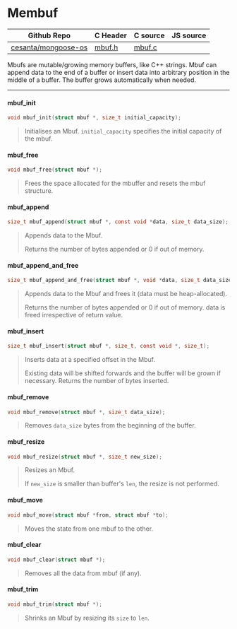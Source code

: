 # Membuf
| Github Repo | C Header | C source  | JS source |
| ----------- | -------- | --------  | ----------------- |
| [cesanta/mongoose-os](https://github.com/cesanta/mongoose-os) | [mbuf.h](https://github.com/cesanta/mongoose-os/tree/master/include/mbuf.h) | [mbuf.c](https://github.com/cesanta/mongoose-os/tree/master/src/mbuf.c)  | &nbsp;         |


Mbufs are mutable/growing memory buffers, like C++ strings.
Mbuf can append data to the end of a buffer or insert data into arbitrary
position in the middle of a buffer. The buffer grows automatically when
needed.
 

 ----- 
#### mbuf_init

```c
void mbuf_init(struct mbuf *, size_t initial_capacity);
```
> 
> Initialises an Mbuf.
> `initial_capacity` specifies the initial capacity of the mbuf.
>  
#### mbuf_free

```c
void mbuf_free(struct mbuf *);
```
>  Frees the space allocated for the mbuffer and resets the mbuf structure. 
#### mbuf_append

```c
size_t mbuf_append(struct mbuf *, const void *data, size_t data_size);
```
> 
> Appends data to the Mbuf.
> 
> Returns the number of bytes appended or 0 if out of memory.
>  
#### mbuf_append_and_free

```c
size_t mbuf_append_and_free(struct mbuf *, void *data, size_t data_size);
```
> 
> Appends data to the Mbuf and frees it (data must be heap-allocated).
> 
> Returns the number of bytes appended or 0 if out of memory.
> data is freed irrespective of return value.
>  
#### mbuf_insert

```c
size_t mbuf_insert(struct mbuf *, size_t, const void *, size_t);
```
> 
> Inserts data at a specified offset in the Mbuf.
> 
> Existing data will be shifted forwards and the buffer will
> be grown if necessary.
> Returns the number of bytes inserted.
>  
#### mbuf_remove

```c
void mbuf_remove(struct mbuf *, size_t data_size);
```
>  Removes `data_size` bytes from the beginning of the buffer. 
#### mbuf_resize

```c
void mbuf_resize(struct mbuf *, size_t new_size);
```
> 
> Resizes an Mbuf.
> 
> If `new_size` is smaller than buffer's `len`, the
> resize is not performed.
>  
#### mbuf_move

```c
void mbuf_move(struct mbuf *from, struct mbuf *to);
```
>  Moves the state from one mbuf to the other. 
#### mbuf_clear

```c
void mbuf_clear(struct mbuf *);
```
>  Removes all the data from mbuf (if any). 
#### mbuf_trim

```c
void mbuf_trim(struct mbuf *);
```
>  Shrinks an Mbuf by resizing its `size` to `len`. 
